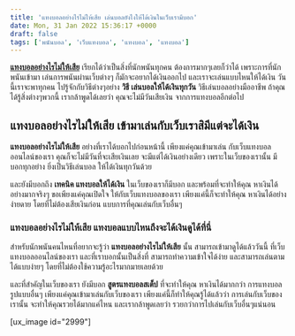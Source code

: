 ```yaml
---
title: 'แทงบอลอย่างไรไม่ให้เสีย เล่นบอลยังไงให้ได้เงินในเว็บเรามีบอก'
date: Mon, 31 Jan 2022 15:36:17 +0000
draft: false
tags: ['พนันบอล', 'เว็บแทงบอล', 'แทงบอล', 'แทงบอล']
---
```


**[แทงบอลอย่างไรไม่ให้เสีย](/archives/)** เรียกได้ว่าเป็นสิ่งที่นักพนันทุกคน ต้องการมากๆเลยก็ว่าได้ เพราะการที่นักพนันเข้ามา เล่นการพนันผ่านเว็บต่างๆ ก็มักจะอยากได้เงินออกไป และเราจะเล่นแบบไหนให้ได้เงิน วันนี้เราจะพาทุกคน ไปรู้จักกับวิธีต่างๆอย่าง **วิธี เล่นบอลให้ได้เงินทุกวัน** วิธีเล่นบอลอย่างมืออาชีพ ถ้าคุณได้รู้สิ่งต่างๆพวกนี้ เรากล้าพูดได้เลยว่า คุณจะไม่มีวันเสียเงิน จากการแทงบอลอีกต่อไป

**แทงบอลอย่างไรไม่ให้เสีย เข้ามาเล่นกับเว็บเราสิมีแต่จะได้เงิน**
----------------------------------------------------------------

**แทงบอลอย่างไรไม่ให้เสีย** อย่างที่เราได้บอกไปก่อนหน้านี้ เพียงแค่คุณเข้ามาเล่น กับเว็บแทงบอลออนไลน์ของเรา คุณก็จะไม่มีวันที่จะเสียเงินเลย จะมีแต่ได้เงินอย่างเดียว เพราะในเว็บของเรานั้น มีบอกทุกอย่าง ยิ่งเป็นวิธีเล่นบอล ให้ได้เงินทุกวันด้วย

และยังมีบอกถึง **เทคนิค แทงบอลให้ได้เงิน** ในเว็บของเราก็มีบอก และพร้อมที่จะทำให้คุณ หาเงินได้อย่างมากจริงๆ ขอเพียงแค่คุณเปิดใจ ให้กับเว็บแทงบอลของเรา เพียงแค่นี้ก็จะทำให้คุณ หาเงินได้อย่างง่ายดาย โดยที่ไม่ต้องเสียเงินก่อน แบบการที่คุณเล่นกับเว็บอื่นๆ

### **แทงบอลอย่างไรไม่ให้เสีย แทงบอลแบบไหนถึงจะได้เงินดูได้ที่นี่**

สำหรับนักพนันคนไหนที่อยากจะรู้ว่า **แทงบอลอย่างไรไม่ให้เสีย** นั้น สามารถเข้ามาดูได้แล้ววันนี้ ที่เว็บแทงบอลออนไลน์ของเรา และที่เราบอกนั้นเป็นสิ่งที่ สามารถทำความเข้าใจได้ง่าย และสามารถเล่นตามได้แบบง่ายๆ โดยที่ไม่ต้องใช้ความรู้อะไรมากมายเลยด้วย

และที่สำคัญในเว็บของเรา ยังมีบอก **สูตรแทงบอลสเต็ป** ที่จะทำให้คุณ หาเงินได้มากกว่า การแทงบอลรูปแบบอื่นๆ เพียงแค่คุณเข้ามาเล่นกับเว็บของเรา เพียงแค่นี้ก็ทำให้คุณรู้ได้แล้วว่า การเล่นกับเว็บของเรานั้น จะทำให้คุณรวยได้มากแค่ไหน และเรากล้าพูดเลยว่า รวยกว่าการไปเล่นกับเว็บอื่นๆแน่นอน

\[ux\_image id="2999"\]